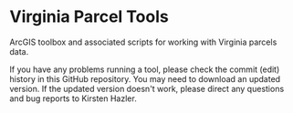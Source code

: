 # Virginia Parcel Tools
ArcGIS toolbox and associated scripts for working with Virginia parcels data.

If you have any problems running a tool, please check the commit (edit) history in this GitHub repository. You may need to download an updated version. If the updated version doesn't work, please direct any questions and bug reports to Kirsten Hazler. 

